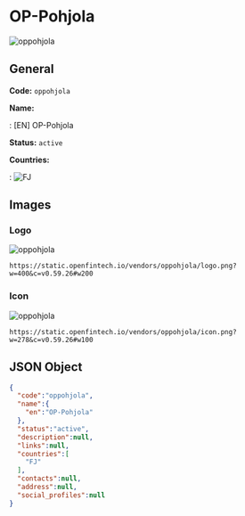 
# OP-Pohjola 
![oppohjola](https://static.openfintech.io/vendors/oppohjola/logo.png?w=400&c=v0.59.26#w200)  

## General 
 
**Code:** `oppohjola` 
 
**Name:** 
 
:	[EN] OP-Pohjola 
 
**Status:** `active` 
 
 
**Countries:** 
 
:	![FJ](https://cdnjs.cloudflare.com/ajax/libs/flag-icon-css/3.3.0/flags/4x3/fj.svg#w24)  

## Images 

### Logo 
 
![oppohjola](https://static.openfintech.io/vendors/oppohjola/logo.png?w=400&c=v0.59.26#w200)  

```
https://static.openfintech.io/vendors/oppohjola/logo.png?w=400&c=v0.59.26#w200
```  

### Icon 
 
![oppohjola](https://static.openfintech.io/vendors/oppohjola/icon.png?w=278&c=v0.59.26#w100)  

```
https://static.openfintech.io/vendors/oppohjola/icon.png?w=278&c=v0.59.26#w100
```  

## JSON Object 

```json
{
  "code":"oppohjola",
  "name":{
    "en":"OP-Pohjola"
  },
  "status":"active",
  "description":null,
  "links":null,
  "countries":[
    "FJ"
  ],
  "contacts":null,
  "address":null,
  "social_profiles":null
}
```  

